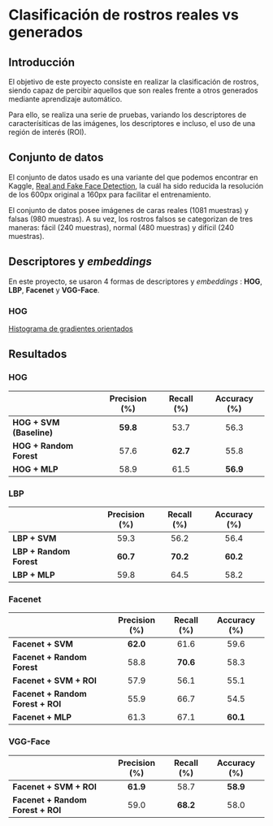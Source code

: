 # Clasificación de rostros reales vs generados

## Introducción

El objetivo de este proyecto consiste en realizar la clasificación de rostros, siendo capaz de percibir aquellos que son reales frente a otros generados mediante aprendizaje automático.

Para ello, se realiza una serie de pruebas, variando los descriptores de caracterísiticas de las imágenes, los descriptores e incluso, el uso de una región de interés (ROI).

## Conjunto de datos

El conjunto de datos usado es una variante del que podemos encontrar en Kaggle, [Real and Fake Face Detection](https://www.kaggle.com/ciplab/real-and-fake-face-detection), la cuál ha sido reducida la resolución de los 600px original a 160px para facilitar el entrenamiento.

El conjunto de datos posee imágenes de caras reales (1081 muestras) y falsas (980 muestras). A su vez, los rostros falsos se categorizan de tres maneras: fácil (240 muestras), normal (480 muestras) y difícil (240 muestras).

## Descriptores y *embeddings*

En este proyecto, se usaron 4 formas de descriptores y *embeddings*
: **HOG**, **LBP**, **Facenet** y **VGG-Face**.

### HOG

[Histograma de gradientes orientados](https://en.wikipedia.org/wiki/Histogram_of_oriented_gradients)


## Resultados

### HOG

|                           | Precision (%)| Recall (%)| Accuracy (%) |
|---------------------------|:------------:|:---------:|:------------:|
| **HOG + SVM (Baseline)**  |   **59.8**   |   53.7    |     56.3     |
| **HOG + Random Forest**   |     57.6     | **62.7**  |     55.8     |
| **HOG + MLP**             |     58.9     |   61.5    |   **56.9**   |

### LBP

|                           | Precision (%)| Recall (%)| Accuracy (%) |
|---------------------------|:------------:|:---------:|:------------:|
| **LBP + SVM**             |     59.3     |   56.2    |     56.4     |
| **LBP + Random Forest**   |   **60.7**   | **70.2**  |   **60.2**   |
| **LBP + MLP**             |     59.8     |   64.5    |     58.2     |

### Facenet

|                                     | Precision (%)| Recall (%)| Accuracy (%) |
|-------------------------------------|:------------:|:---------:|:------------:|
| **Facenet + SVM**                   |   **62.0**   |   61.6    |     59.6     |
| **Facenet + Random Forest**         |     58.8     | **70.6**  |     58.3     |
| **Facenet + SVM + ROI**             |     57.9     |   56.1    |     55.1     |
| **Facenet + Random Forest + ROI**   |     55.9     |   66.7    |     54.5     |
| **Facenet + MLP**                   |     61.3     |   67.1    |   **60.1**   |

### VGG-Face

|                                     | Precision (%)| Recall (%)| Accuracy (%) |
|-------------------------------------|:------------:|:---------:|:------------:|
| **Facenet + SVM + ROI**             |   **61.9**   |   58.7    |   **58.9**   |
| **Facenet + Random Forest + ROI**   |     59.0     | **68.2**  |     58.0     |
